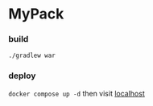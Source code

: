 # MyPack

### build
`./gradlew war`
 
### deploy
`docker compose up -d` then visit [localhost](http://localhost)
